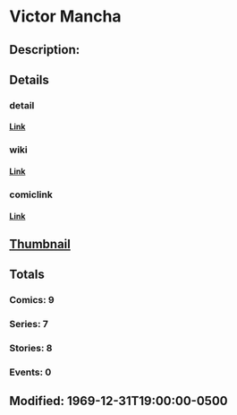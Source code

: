 # Victor Mancha
## Description: 
## Details
### detail
#### [Link](http://marvel.com/characters/2869/victor_mancha?utm_campaign=apiRef&utm_source=225578a89fc76f3d20fbffda5d17a88d)
### wiki
#### [Link](http://marvel.com/universe/Mancha%2C_Victor?utm_campaign=apiRef&utm_source=225578a89fc76f3d20fbffda5d17a88d)
### comiclink
#### [Link](http://marvel.com/comics/characters/1011066/victor_mancha?utm_campaign=apiRef&utm_source=225578a89fc76f3d20fbffda5d17a88d)
## [Thumbnail](http://i.annihil.us/u/prod/marvel/i/mg/b/10/4c0030f13bcaf.jpg)
## Totals
### Comics: 9
### Series: 7
### Stories: 8
### Events: 0
## Modified: 1969-12-31T19:00:00-0500
